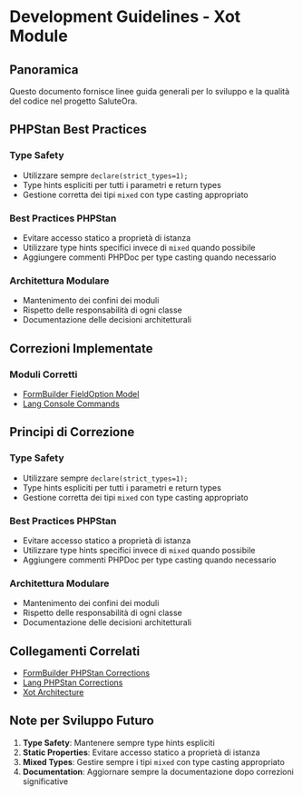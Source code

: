 # Development Guidelines - Xot Module

## Panoramica
Questo documento fornisce linee guida generali per lo sviluppo e la qualità del codice nel progetto SaluteOra.

## PHPStan Best Practices

### Type Safety
- Utilizzare sempre `declare(strict_types=1);`
- Type hints espliciti per tutti i parametri e return types
- Gestione corretta dei tipi `mixed` con type casting appropriato

### Best Practices PHPStan
- Evitare accesso statico a proprietà di istanza
- Utilizzare type hints specifici invece di `mixed` quando possibile
- Aggiungere commenti PHPDoc per type casting quando necessario

### Architettura Modulare
- Mantenimento dei confini dei moduli
- Rispetto delle responsabilità di ogni classe
- Documentazione delle decisioni architetturali

## Correzioni Implementate

### Moduli Corretti
- [FormBuilder FieldOption Model](../FormBuilder/docs/phpstan-corrections.md)
- [Lang Console Commands](../Lang/docs/phpstan-corrections.md)

## Principi di Correzione

### Type Safety
- Utilizzare sempre `declare(strict_types=1);`
- Type hints espliciti per tutti i parametri e return types
- Gestione corretta dei tipi `mixed` con type casting appropriato

### Best Practices PHPStan
- Evitare accesso statico a proprietà di istanza
- Utilizzare type hints specifici invece di `mixed` quando possibile
- Aggiungere commenti PHPDoc per type casting quando necessario

### Architettura Modulare
- Mantenimento dei confini dei moduli
- Rispetto delle responsabilità di ogni classe
- Documentazione delle decisioni architetturali

## Collegamenti Correlati

- [FormBuilder PHPStan Corrections](../FormBuilder/docs/phpstan-corrections.md)
- [Lang PHPStan Corrections](../Lang/docs/phpstan-corrections.md)
- [Xot Architecture](./architecture.md)

## Note per Sviluppo Futuro

1. **Type Safety**: Mantenere sempre type hints espliciti
2. **Static Properties**: Evitare accesso statico a proprietà di istanza
3. **Mixed Types**: Gestire sempre i tipi `mixed` con type casting appropriato
4. **Documentation**: Aggiornare sempre la documentazione dopo correzioni significative 